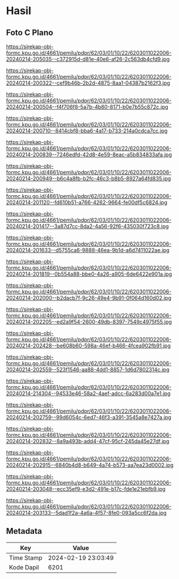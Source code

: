 # Hasil

## Foto C Plano

https://sirekap-obj-formc.kpu.go.id/4661/pemilu/pdpr/62/03/01/10/22/6203011022006-20240214-205035--c372915d-d81e-40e6-af26-2c563db4cfd9.jpg

https://sirekap-obj-formc.kpu.go.id/4661/pemilu/pdpr/62/03/01/10/22/6203011022006-20240214-200322--cef9b46b-2b2d-4875-8aa1-04387b2162f3.jpg

https://sirekap-obj-formc.kpu.go.id/4661/pemilu/pdpr/62/03/01/10/22/6203011022006-20240214-200504--f4f706f8-5a7b-4b80-8171-b0e7b55c872c.jpg

https://sirekap-obj-formc.kpu.go.id/4661/pemilu/pdpr/62/03/01/10/22/6203011022006-20240214-200710--8414cbf8-bba6-4a17-b733-214a0cdca7cc.jpg

https://sirekap-obj-formc.kpu.go.id/4661/pemilu/pdpr/62/03/01/10/22/6203011022006-20240214-200839--7246edfd-42d8-4e59-8eac-a5b834833afa.jpg

https://sirekap-obj-formc.kpu.go.id/4661/pemilu/pdpr/62/03/01/10/22/6203011022006-20240214-200949--b6c4a8fb-b2fc-46c3-b8b5-8927a64fd835.jpg

https://sirekap-obj-formc.kpu.go.id/4661/pemilu/pdpr/62/03/01/10/22/6203011022006-20240214-201120--fd610b51-a766-4262-9664-fe00df5c6824.jpg

https://sirekap-obj-formc.kpu.go.id/4661/pemilu/pdpr/62/03/01/10/22/6203011022006-20240214-201417--3a87d7cc-8da2-4a56-92f6-435030f723c8.jpg

https://sirekap-obj-formc.kpu.go.id/4661/pemilu/pdpr/62/03/01/10/22/6203011022006-20240214-201633--d5755ca6-9888-46ea-9b1d-a6d7411022ae.jpg

https://sirekap-obj-formc.kpu.go.id/4661/pemilu/pdpr/62/03/01/10/22/6203011022006-20240214-201819--0b554a88-bbe0-4a26-a905-6de6422e901a.jpg

https://sirekap-obj-formc.kpu.go.id/4661/pemilu/pdpr/62/03/01/10/22/6203011022006-20240214-202000--b2dacb7f-9c26-49e4-9b91-0f064d160d02.jpg

https://sirekap-obj-formc.kpu.go.id/4661/pemilu/pdpr/62/03/01/10/22/6203011022006-20240214-202205--ed2a9f54-2600-49db-8397-7549c4975f55.jpg

https://sirekap-obj-formc.kpu.go.id/4661/pemilu/pdpr/62/03/01/10/22/6203011022006-20240214-202428--be608b60-598a-46ef-b466-4fcea902fb91.jpg

https://sirekap-obj-formc.kpu.go.id/4661/pemilu/pdpr/62/03/01/10/22/6203011022006-20240214-202559--523f1546-aa88-4dd1-8857-1d6d7802314c.jpg

https://sirekap-obj-formc.kpu.go.id/4661/pemilu/pdpr/62/03/01/10/22/6203011022006-20240214-214304--94533e46-58a2-4aef-adcc-6a283d00a7e1.jpg

https://sirekap-obj-formc.kpu.go.id/4661/pemilu/pdpr/62/03/01/10/22/6203011022006-20240214-202759--99d6054c-6ed7-46f3-a391-3545a8e7427a.jpg

https://sirekap-obj-formc.kpu.go.id/4661/pemilu/pdpr/62/03/01/10/22/6203011022006-20240214-202832--8a9a493b-add4-47cf-95cf-245da45e27df.jpg

https://sirekap-obj-formc.kpu.go.id/4661/pemilu/pdpr/62/03/01/10/22/6203011022006-20240214-202915--6840b4d8-b649-4a74-b573-aa7ea23d0002.jpg

https://sirekap-obj-formc.kpu.go.id/4661/pemilu/pdpr/62/03/01/10/22/6203011022006-20240214-203048--ecc35ef9-e3d2-491e-b17c-fde1e21ebfb9.jpg

https://sirekap-obj-formc.kpu.go.id/4661/pemilu/pdpr/62/03/01/10/22/6203011022006-20240214-203133--5dad1f2a-4a6a-4f57-8fe0-093a5cc6f2da.jpg


## Metadata

| Key        | Value               |
| ---------- | ------------------- |
| Time Stamp | 2024-02-19 23:03:49 |
| Kode Dapil | 6201                |




